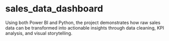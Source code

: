 # sales_data_dashboard
Using both Power BI and Python, the project demonstrates how raw sales data can be transformed into actionable insights through data cleaning, KPI analysis, and visual storytelling.
